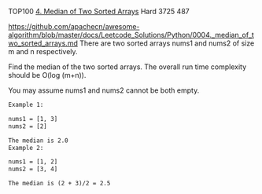 TOP100
[4. Median of Two Sorted Arrays](https://leetcode.com/problems/median-of-two-sorted-arrays/)
Hard
3725
487

https://github.com/apachecn/awesome-algorithm/blob/master/docs/Leetcode_Solutions/Python/0004._median_of_two_sorted_arrays.md
There are two sorted arrays nums1 and nums2 of size m and n respectively.

Find the median of the two sorted arrays. The overall run time complexity should be O(log (m+n)).

You may assume nums1 and nums2 cannot be both empty.
```html
Example 1:

nums1 = [1, 3]
nums2 = [2]

The median is 2.0
Example 2:

nums1 = [1, 2]
nums2 = [3, 4]

The median is (2 + 3)/2 = 2.5
```